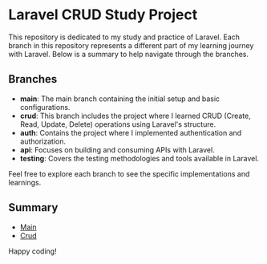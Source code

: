 
# Laravel CRUD Study Project

This repository is dedicated to my study and practice of Laravel. Each branch in this repository represents a different part of my learning journey with Laravel. Below is a summary to help navigate through the branches.

## Branches

- **main**: The main branch containing the initial setup and basic configurations.
- **crud**: This branch includes the project where I learned CRUD (Create, Read, Update, Delete) operations using Laravel's structure.
- **auth**: Contains the project where I implemented authentication and authorization.
- **api**: Focuses on building and consuming APIs with Laravel.
- **testing**: Covers the testing methodologies and tools available in Laravel.

Feel free to explore each branch to see the specific implementations and learnings.

## Summary

- [Main](https://github.com/jessilver/Laravel/)
- [Crud](https://github.com/jessilver/Laravel/tree/Crud)


Happy coding!
